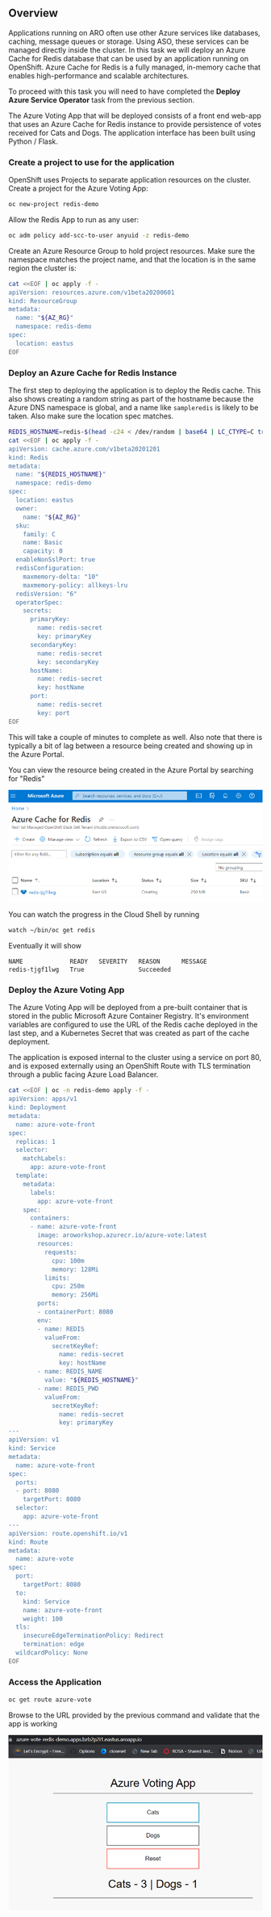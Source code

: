 ## Overview

Applications running on ARO often use other Azure services like databases, caching, message queues or storage. Using ASO, these services can be managed directly inside the cluster. In this task we will deploy an Azure Cache for Redis database that can be used by an application running on OpenShift. Azure Cache for Redis is a fully managed, in-memory cache that enables high-performance and scalable architectures.

To proceed with this task you will need to have completed the **Deploy Azure Service Operator** task from the previous section.

The Azure Voting App that will be deployed consists of a front end web-app that uses an Azure Cache for Redis instance to provide persistence of votes received for Cats and Dogs. The application interface has been built using Python / Flask.

### Create a project to use for the application

OpenShift uses Projects to separate application resources on the cluster. Create a project for the Azure Voting App:

```bash
oc new-project redis-demo
```

Allow the Redis App to run as any user:

```bash
oc adm policy add-scc-to-user anyuid -z redis-demo
```

Create an Azure Resource Group to hold project resources. Make sure the namespace matches the project name, and that the location is in the same region the cluster is:

```bash
cat <<EOF | oc apply -f -
apiVersion: resources.azure.com/v1beta20200601
kind: ResourceGroup
metadata:
  name: "${AZ_RG}"
  namespace: redis-demo
spec:
  location: eastus
EOF
```

### Deploy an Azure Cache for Redis Instance

The first step to deploying the application is to deploy the Redis cache. This also shows creating a random string as part of the hostname because the Azure DNS namespace is global, and a name like `sampleredis` is likely to be taken. Also make sure the location spec matches.

```bash
REDIS_HOSTNAME=redis-$(head -c24 < /dev/random | base64 | LC_CTYPE=C tr -dc 'a-z0-9' | cut -c -8)
cat <<EOF | oc apply -f -
apiVersion: cache.azure.com/v1beta20201201
kind: Redis
metadata:
  name: "${REDIS_HOSTNAME}"
  namespace: redis-demo
spec:
  location: eastus
  owner:
    name: "${AZ_RG}"
  sku:
    family: C
    name: Basic
    capacity: 0
  enableNonSslPort: true
  redisConfiguration:
    maxmemory-delta: "10"
    maxmemory-policy: allkeys-lru
  redisVersion: "6"
  operatorSpec:
    secrets:
      primaryKey:
        name: redis-secret
        key: primaryKey
      secondaryKey:
        name: redis-secret
        key: secondaryKey
      hostName:
        name: redis-secret
        key: hostName
      port:
        name: redis-secret
        key: port
EOF
```

This will take a couple of minutes to complete as well. Also note that there is typically a bit of lag between a resource being created and showing up in the Azure Portal.

You can view the resource being created in the Azure Portal by searching for "Redis"

![screenshot of azure portal showing redis](./Images/azr-portal-redis.png)

You can watch the progress in the Cloud Shell by running

```bash
watch ~/bin/oc get redis
```

Eventually it will show

```{.text .no-copy}
NAME             READY   SEVERITY   REASON      MESSAGE
redis-tjgf1lwg   True               Succeeded
```

### Deploy the Azure Voting App

The Azure Voting App will be deployed from a pre-built container that is stored in the public Microsoft Azure Container Registry. It's environment variables are configured to use the URL of the Redis cache deployed in the last step, and a Kubernetes Secret that was created as part of the cache deployment.

The application is exposed internal to the cluster using a service on port 80, and is exposed externally using an OpenShift Route with TLS termination through a public facing Azure Load Balancer.

```bash
cat <<EOF | oc -n redis-demo apply -f -
apiVersion: apps/v1
kind: Deployment
metadata:
  name: azure-vote-front
spec:
  replicas: 1
  selector:
    matchLabels:
      app: azure-vote-front
  template:
    metadata:
      labels:
        app: azure-vote-front
    spec:
      containers:
      - name: azure-vote-front
        image: aroworkshop.azurecr.io/azure-vote:latest
        resources:
          requests:
            cpu: 100m
            memory: 128Mi
          limits:
            cpu: 250m
            memory: 256Mi
        ports:
        - containerPort: 8080
        env:
        - name: REDIS
          valueFrom:
            secretKeyRef:
              name: redis-secret
              key: hostName
        - name: REDIS_NAME
          value: "${REDIS_HOSTNAME}"
        - name: REDIS_PWD
          valueFrom:
            secretKeyRef:
              name: redis-secret
              key: primaryKey
---
apiVersion: v1
kind: Service
metadata:
  name: azure-vote-front
spec:
  ports:
  - port: 8080
    targetPort: 8080
  selector:
    app: azure-vote-front
---
apiVersion: route.openshift.io/v1
kind: Route
metadata:
  name: azure-vote
spec:
  port:
    targetPort: 8080
  to:
    kind: Service
    name: azure-vote-front
    weight: 100
  tls:
    insecureEdgeTerminationPolicy: Redirect
    termination: edge
  wildcardPolicy: None
EOF
```

### Access the Application

```bash
oc get route azure-vote
```

Browse to the URL provided by the previous command and validate that the app is working

![screenshot of the voting app](./Images/aro-voting-app.png)

